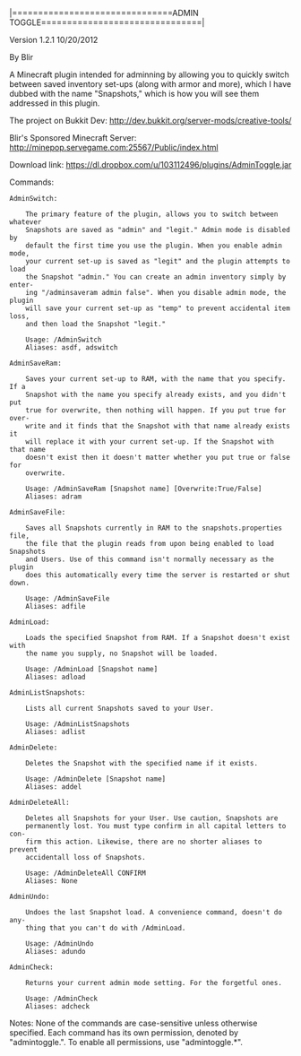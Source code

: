 |===============================ADMIN TOGGLE===============================|

Version 1.2.1 10/20/2012

By Blir

A Minecraft plugin intended for adminning by allowing you to quickly switch
between saved inventory set-ups (along with armor and more), which I have
dubbed with the name "Snapshots," which is how you will see them addressed
in this plugin.

The project on Bukkit Dev: http://dev.bukkit.org/server-mods/creative-tools/

Blir's Sponsored Minecraft Server: http://minepop.servegame.com:25567/Public/index.html

Download link: https://dl.dropbox.com/u/103112496/plugins/AdminToggle.jar

Commands:

    AdminSwitch:

        The primary feature of the plugin, allows you to switch between whatever
        Snapshots are saved as "admin" and "legit." Admin mode is disabled by
        default the first time you use the plugin. When you enable admin mode,
        your current set-up is saved as "legit" and the plugin attempts to load
        the Snapshot "admin." You can create an admin inventory simply by enter-
        ing "/adminsaveram admin false". When you disable admin mode, the plugin
        will save your current set-up as "temp" to prevent accidental item loss,
        and then load the Snapshot "legit."

        Usage: /AdminSwitch
        Aliases: asdf, adswitch

    AdminSaveRam:

        Saves your current set-up to RAM, with the name that you specify. If a
        Snapshot with the name you specify already exists, and you didn't put
        true for overwrite, then nothing will happen. If you put true for over-
        write and it finds that the Snapshot with that name already exists it
        will replace it with your current set-up. If the Snapshot with that name
        doesn't exist then it doesn't matter whether you put true or false for
        overwrite.

        Usage: /AdminSaveRam [Snapshot name] [Overwrite:True/False]
        Aliases: adram

    AdminSaveFile:

        Saves all Snapshots currently in RAM to the snapshots.properties file,
        the file that the plugin reads from upon being enabled to load Snapshots
        and Users. Use of this command isn't normally necessary as the plugin 
        does this automatically every time the server is restarted or shut down.

        Usage: /AdminSaveFile
        Aliases: adfile

    AdminLoad:

        Loads the specified Snapshot from RAM. If a Snapshot doesn't exist with
        the name you supply, no Snapshot will be loaded.

        Usage: /AdminLoad [Snapshot name]
        Aliases: adload

    AdminListSnapshots:

        Lists all current Snapshots saved to your User.

        Usage: /AdminListSnapshots
        Aliases: adlist

    AdminDelete:

        Deletes the Snapshot with the specified name if it exists.

        Usage: /AdminDelete [Snapshot name]
        Aliases: addel

    AdminDeleteAll:

        Deletes all Snapshots for your User. Use caution, Snapshots are
        permanently lost. You must type confirm in all capital letters to con-
        firm this action. Likewise, there are no shorter aliases to prevent
        accidentall loss of Snapshots.

        Usage: /AdminDeleteAll CONFIRM
        Aliases: None

    AdminUndo:

        Undoes the last Snapshot load. A convenience command, doesn't do any-
        thing that you can't do with /AdminLoad.

        Usage: /AdminUndo
        Aliases: adundo

    AdminCheck:

        Returns your current admin mode setting. For the forgetful ones.

        Usage: /AdminCheck
        Aliases: adcheck

Notes: None of the commands are case-sensitive unless otherwise specified. Each
command has its own permission, denoted by "admintoggle.<permissionname>". To
enable all permissions, use "admintoggle.*".